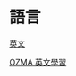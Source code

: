 # 語言

[英文](https://www.youtube.com/playlist?list=PL9P9juNnx4d6Xh3UKLLgsiqCX7BNjHXa_)

[OZMA 英文學習](https://www.youtube.com/watch?v=-yEW6AzLAtA&list=RDCMUCTyEW-W7FTVdN0HdYHtQrEA)
